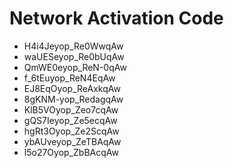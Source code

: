 # Network Activation Code
* H4i4Jeyop_Re0WwqAw
* waUESeyop_Re0bUqAw
* QmWE0eyop_ReN-0qAw
* f_6tEuyop_ReN4EqAw
* EJ8EqOyop_ReAxkqAw
* 8gKNM-yop_RedagqAw
* KlB5VOyop_Zeo7cqAw
* gQS7Ieyop_Ze5ecqAw
* hgRt3Oyop_Ze2ScqAw
* ybAUveyop_ZeTBAqAw
* l5o27Oyop_ZbBAcqAw